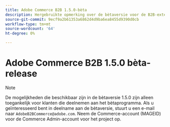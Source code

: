 ```yaml
---
title: Adobe Commerce B2B 1.5.0-bèta
description: Hergebruikte opmerking over de bètaversie voor de B2B-extensie
source-git-commit: 9ecf9a2b61353a6862d4d9ba6ea8455d9390d0cb
workflow-type: tm+mt
source-wordcount: '64'
ht-degree: 0%

---
```


# Adobe Commerce B2B 1.5.0 bèta-release

>[!NOTE]
>
>De mogelijkheden die beschikbaar zijn in de bètaversie 1.5.0 zijn alleen toegankelijk voor klanten die deelnemen aan het bètaprogramma. Als u geïnteresseerd bent in deelname aan de bètaversie, stuurt u een e-mail naar `AdobeB2BCommerce@adobe.com`. Neem de Commerce-account (MAGEID) voor de Commerce Admin-account voor het project op.

